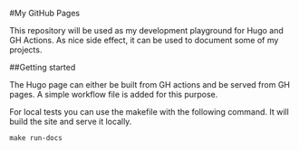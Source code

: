 #My GitHub Pages 

This repository will be used as my development playground for Hugo and GH Actions. 
As nice side effect, it can be used to document some of my projects.

##Getting started

The Hugo page can either be built from GH actions and be served from GH pages.
A simple workflow file is added for this purpose.

For local tests you can use the makefile with the following command. 
It will build the site and serve it locally.

```make run-docs```

